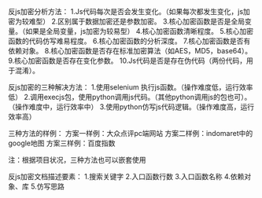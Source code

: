 反js加密分析方法：
1.Js代码每次是否会发生变化。（如果每次都发生变化，js加密为较难型）
2.区别属于数据加密还是参数加密。
3.核心加密函数是否是全局变量。（如果是全局变量，js加密为较易型）
4.核心加密函数清晰程度。
5.核心加密函数的代码仿写难易程度。
6.核心加密函数的分析深度。
7.核心加密函数是否有依赖对象。
8.核心加密函数是否存在标准加密算法（如AES，MD5，base64）。
9.核心加密函数是否存在变化参数。
10.Js代码是否是存在伪代码（两份代码，用于混淆）。

反js加密的三种解决方法：
1.使用selenium 执行js函数。（操作难度低，运行效率低）
2.调用execjs包，使用python调用js代码。（其他python调用js的包也可）。（操作难度中，运行效率中）
3.使用python仿写js代码逻辑。（操作难度高，运行效率高）

三种方法的样例：
方案一样例：大众点评pc端网站
方案二样例：indomaret中的google地图
方案三样例：百度指数

注：根据项目状况，三种方法也可以嵌套使用

反js加密文档描述要素：
1.搜索关键字
2.入口函数行数
3.入口函数名称
4.依赖对象、库
5.仿写思路








